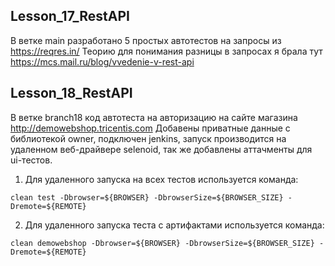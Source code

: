 ## Lesson_17_RestAPI

В ветке main разработано 5 простых автотестов на запросы из https://reqres.in/
Теорию для понимания разницы в запросах я брала тут https://mcs.mail.ru/blog/vvedenie-v-rest-api 

## Lesson_18_RestAPI

В ветке branch18 код автотеста на авторизацию на сайте магазина http://demowebshop.tricentis.com
Добавены приватные данные с библиотекой owner, подключен jenkins, запуск производится на удаленном веб-драйвере selenoid,
так же добавлены аттачменты для ui-тестов.

1. Для удаленного запуска на всех тестов используется команда:
```
clean test -Dbrowser=${BROWSER} -DbrowserSize=${BROWSER_SIZE} -Dremote=${REMOTE}
```


2. Для удаленного запуска теста с артифактами используется команда:
```
clean demowebshop -Dbrowser=${BROWSER} -DbrowserSize=${BROWSER_SIZE} -Dremote=${REMOTE}
```
